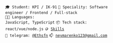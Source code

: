 <code>🎓 Student: KPI / IK-91</code>
<code>👷 Speciality: Software engineer / Frontend / Full-stack</code><br>
<code>🧑‍💻 Languages: JavaScript, TypeScript</code>
<code>📦 Tech stack: react/vue/node.js</code>
<code>🪙 [Skills](SKILLS.md)</code><br>
<code>💬 telegram: [@Ethsfn](https://telegram.me/Ethsfn)</code>
<code>📫 [neymarenko123@gmail.com](mailto:neymarenko123@gmail.com)</code>
